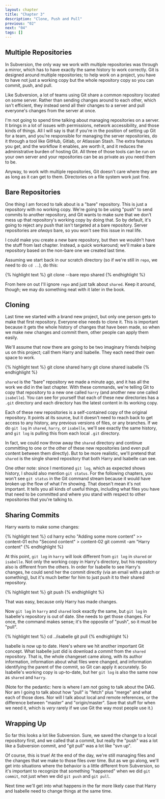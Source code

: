 ```yaml
---
layout: chapter
title: "Chapter 3"
description: "Clone, Push and Pull"
previous: "02"
next: "04"
tags: []
---
```


Multiple Repositories
---------------------

In Subversion, the only way we work with multiple repositories was through
a mirror, which has to have exactly the same history to work correctly. Git
is designed around multiple repositories; to help work on a project, you
have to have not just a working copy but the whole repository copy so you can
commit, push, and pull.

Like Subversion, a lot of teams using Git share a common repository located on
some server. Rather than sending changes around to each other, which isn't efficient,
they instead send all their changes to a server and pull everyone's changes from the
server at once. 

I'm not going to spend time talking about managing repositories on a server. It
brings in a lot of issues with permissions, network accessibility, and those kinds of
things. All I will say is that if you're in the position of setting up Git for a team,
and you're responsible for managing the server repositories, do it through a tool like
GitHub, Gitlab, or Atlassian Stash. The extra features you get, and the workflow it
enables, are worth it, and it reduces the administrative burden of hosting Git. All
three of those tools can be run on your own server and your repositories can be as
private as you need them to be.

Anyway, to work with multiple repositories, Git doesn't care where they are as long
as it can get to them. Directories on a file system work just fine.

Bare Repositories
-----------------

One thing I am forced to talk about is a "bare" repository. This is just a
repository with no working copy. We're going to be using "push" to send commits
to another repository, and Git wants to make sure that we don't mess up that
repository's working copy by doing that. So by default, it's going to reject any
push that isn't targeted at a bare repository. Server repositories are *always*
bare, so you won't see this issue in real life. 

I could make you create a new bare repository, but then we wouldn't have the
stuff from last chapter. Instead, a quick workaround; we'll make a bare
repository based on the non-bare one we created last time.

Assuming we start back in our scratch directory (so if we're still in `repo`,
we need to do `cd ..`), do this: 

{% highlight text %}
git clone --bare repo shared
{% endhighlight %}

From here on out I'll ignore `repo` and just talk about `shared`. Keep it around,
though; we may do something neat with it later in the book.

Cloning
-------

Last time we started with a brand new project, but only one person gets to make that
first repository. Everyone else needs to clone it. This is important because it gets
the whole history of changes that have been made, so when we make new changes and
commit them, other people can apply them easily.

We'll assume that now there are going to be two imaginary friends helping us on
this project; call them Harry and Isabelle. They each need their own space to
work.

{% highlight text %}
git clone shared harry
git clone shared isabelle
{% endhighlight %}

`shared` is the "bare" repository we made a minute ago, and it has all the work we
did in the last chapter. With these commands, we're telling Git to copy that
repository to a new one called `harry` (and another new one called `isabelle`).
You can see for yourself that each of these new directories has a `.git`
directory and each directory has the latest content in its working copy.

Each of these new repositories is a self-contained copy of the original repository. It
points at its source, but it doesn't need to reach back to get access to any
history, any previous versions of files, or any branches. If we do `git log` in
`shared`, `harry`, or `isabelle`, we'll see exactly the same history, and `git
log` is pulling this from each local `.git` directory.

In fact, we could now throw away the `shared` directory and continue
committing to one or the other of these new repositories (and even pull content
between them directly). But to be more realistic, we'll pretend that `shared` is
the single shared repository that both Harry and Isabelle can see.

One other note: since I mentioned `git log`, which as expected shows history, I
should also mention `git status`. For the following chapters, you won't see
`git status` in the Git command stream because it would have broken up the flow
of what I'm showing. That doesn't mean it's not important. It tells you all
kinds of useful things, including what files you have that need to be committed
and where you stand with respect to other repositories that you're talking to.

Sharing Commits
---------------

Harry wants to make some changes:

{% highlight text %}
cd harry
echo "Adding some more content" >> content-01
echo "Second content" > content-02
git commit -am "Harry content"
{% endhighlight %}

At this point, `git log` in `harry` will look different from `git log` in `shared` or
`isabelle`. Not only the working copy in Harry's directory, but his repository also
is different from the others. In order for Isabelle to see Harry's changes, he could
send her the commit directly (via an email with a patch or something), but it's much
better for him to just push it to their shared repository.

{% highlight text %}
git push
{% endhighlight %}

That was easy, because only Harry has made changes.

Now `git log` in `harry` and `shared` look exactly the same, but `git log` in
Isabelle's repository is out of date. She needs to get those changes. For once, the
command makes sense; it's the opposite of "push", so it must be "pull".

{% highlight text %}
cd ../isabelle
git pull
{% endhighlight %}

Isabelle is now up to date. Here's where we hit another important Git concept. What
Isabelle just did is download a *commit* from the `shared` repository. That is, the
whole changeset came along, with its author information, information about what files
were changed, and information identifying the parent of the commit, so Git can apply
it accurately. So Isabelle's working copy is up-to-date, but her `git log` is also
the same now as `shared` and `harry`.

(Note for the pedantic: here is where I am *not* going to talk about the DAG. Nor
am I going to talk about how "pull" is "fetch" plus "merge" and what each of those
does. Nor will I talk about local and remote references, or the difference between
"master" and "origin/master". Save that stuff for when we need it, which is
*very* rarely if we use Git the way most people use it.)

Wrapping Up
-----------

So far this looks a lot like Subversion. Sure, we saved the change to a local repository
first, and we called that a commit, but really the "push" was a lot like a Subversion
commit, and "git pull" was a lot like "svn up".

Of course, this is true! At the end of the day, we're still managing files and
the changes that we make to those files over time. But as we go along, we'll get into
situations where the behavior is a little different from Subversion, so it's important
to recognize that something "happened" when we did `git commit`, not just when we
did `git push` and `git pull`.

Next time we'll get into what happens in the far more likely case that Harry and Isabelle
need to change things at the same time.


